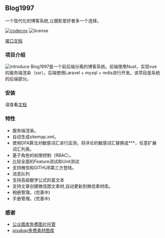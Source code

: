## Blog1997
  
一个现代化的博客系统,让摄影爱好者多一个选择。

[![codecov](https://codecov.io/gh/youLookLikeDelicious/blog1997-api/branch/master/graph/badge.svg?token=4GY5UED0WI)](https://codecov.io/gh/youLookLikeDelicious/blog1997-api)
![license](https://img.shields.io/github/license/youLookLikeDelicious/blog1997-api)

[接口文档](https://www.blog1997.com/docs/)
### 项目介绍
![introduce](https://img.wenhairu.com/images/2023/01/06/7pe0S.png)
Blog1997是一个前后端分离的博客系统。前端使用Nuxt，实现vue的服务端渲染（ssr）。后端使用Laravel + mysql + redis进行开发。该项目是系统的后端部分。

### 安装
请查看[文档](https://github.com/youLookLikeDelicious/blog1997-docker)

### 特性
- 服务端渲染。
- 自动生成sitemap.xml。
- 使用DFA算法对敏感词汇进行监测，将评论的敏感词汇替换成***，任意扩展词汇列表。
- 基于角色的权限控制（RBAC）。
- 比较全面的Feature测试和Unit测试
- 支持微信和GITHUB第三方登陆。
- 消息队列
- 支持高级数学公式的富文本
- 支持文章创建微信图文素材,自动更新到微信素材库。
- 相册管理。(完善中)
- 手册管理。(完善中)

### 感谢
- [公众图库免费图片托管](https://img.wenhairu.com/)
- [pixabay免费素材图库](https://pixabay.com/)
